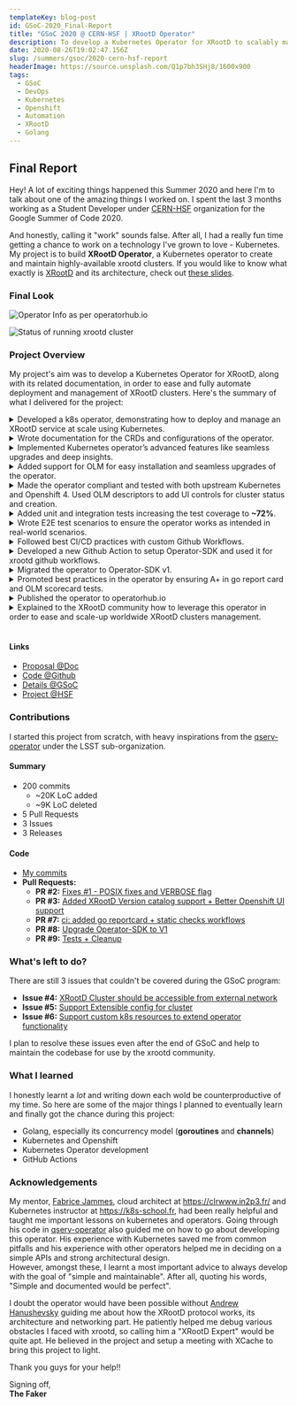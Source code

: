 ```yaml
---
templateKey: blog-post
id: GSoC-2020_Final-Report
title: "GSoC 2020 @ CERN-HSF | XRootD Operator"
description: To develop a Kubernetes Operator for XRootD to scalably maintain XRootD clusters.
date: 2020-08-26T19:02:47.156Z
slug: /summers/gsoc/2020-cern-hsf-report
headerImage: https://source.unsplash.com/Q1p7bh3SHj8/1600x900
tags:
  - GSoC
  - DevOps
  - Kubernetes
  - Openshift
  - Automation
  - XRootD
  - Golang
---
```


## Final Report

Hey! A lot of exciting things happened this Summer 2020 and here I'm to talk about one of the amazing things I worked on. I spent the last 3 months working as a Student Developer under [CERN-HSF](https://hepsoftwarefoundation.org/activities/gsoc.html) organization for the Google Summer of Code 2020.

And honestly, calling it "work" sounds false. After all, I had a really fun time getting a chance to work on a technology I've grown to love - Kubernetes. My project is to build **XRootD Operator**, a Kubernetes operator to create and maintain highly-available xrootd clusters. If you would like to know what exactly is [XRootD](https://xrootd.slac.stanford.edu/) and its architecture, check out [these slides](https://docs.google.com/presentation/d/1a16qRWJklz_AQvlIHsVTSmsqFy1KYia-treDguRSAyg/edit?usp=sharing).

### Final Look

![Operator Info as per operatorhub.io](https://i.imgur.com/CIrIB3x.png)

![Status of running xrootd cluster](https://i.imgur.com/M3bXTGJ.png)

### Project Overview

My project's aim was to develop a Kubernetes Operator for XRootD, along with its related documentation, in order to ease and fully automate deployment and management of XRootD clusters. Here's the summary of what I delivered for the project:

<details><summary>Developed a k8s operator, demonstrating how to deploy and manage an XRootD service at scale using Kubernetes.</summary>

I created two new CRDs, **XrootdCluster** (of **xrootd.xrootd.org** group) and **XrootdVersion** (of **catalog.xrootd.org** group). **XrootdVersion** provides the version metadata and image reference to use for XRootD software in the cluster. **XrootdCluster** is the API to represent distinct instance of XRootD Cluster configured with provided worker and redirector replicas, storage class to dynamically provision, version reference and other configurations for xrootd.cf.

Here's how the operator's controller syncs resources to build the xrootd cluster:
![XRootD Cluster Architecture on K8S](https://i.imgur.com/wH0uVxZ.png)

</details>
<details><summary>Wrote documentation for the CRDs and configurations of the operator.</summary>

All the CRD fields are well-documented and uses kubebuilder validations to validate the input. I've also provided some sample configuration and manifests.

</details>

<details><summary>Implemented Kubernetes operator’s advanced features like seamless upgrades and deep insights.</summary>

Besides syncing resources, there's an additional monitor running in background goroutines, watching logs of redirector and worker pods. Using regex pattern match on the streaming logs, the monitor would identify if the given pod is connected with xrootd protocol or not.

The XrootdCluster CR instance keeps track of all the ready and unready pods for redirector and worker components, the current phase of the cluster (Creating/Available/Failed/Upgrading/Scaling) and the cluster conditions.

</details>
<details><summary>Added support for OLM for easy installation and seamless upgrades of the operator.</summary>

I integrated the recommended [Operator Lifecycle Manager](https://operator-framework.github.io/olm-book/) (OLM) and developed the operator to second maturity level, with "Seamless Upgrades" capability.

For that, I generated the CSV and bundles to describe the operator for easy-install and versioning of the operator in cluster.

</details>

<details><summary>Made the operator compliant and tested with both upstream Kubernetes and Openshift 4. Used OLM descriptors to add UI controls for cluster status and creation.</summary>

Tested the operator on local Openshift 4 (using [CRC](https://code-ready.github.io/crc/)) with native-operators support. I deployed the generated CSV by using application bundle as the source in operator catalog.

I also used `specDescriptors` and `statusDescriptors` on the CRD spec and status fields respectively to describe the UI controls generated by Openshift Origin Console.

</details>
<details><summary>Added unit and integration tests increasing the test coverage to <b>~72%</b>.</summary>

I added unit tests for simple functions but bulk of the code was using K8S APIs. So, I implemented an integration test framework [inspired from Kubernetes](https://github.com/kubernetes/kubernetes/blob/4db3a096ce8ac730b2280494422e1c4cf5fe875e/test/e2e/framework/framework.go#L65).

It uses controller-runtime's [envtest](https://book.kubebuilder.io/reference/testing/envtest.html) for setting up and starting an instance of etcd and the Kubernetes API server, without kubelet, controller-manager or other components. I used ginkgo BDD test framework for these integration test suites.

**PR #9:** [Tests + Cleanup](https://github.com/xrootd/xrootd-k8s-operator/pull/9)

</details>
<details><summary>Wrote E2E test scenarios to ensure the operator works as intended in real-world scenarios.</summary>

I've added basic e2e test scenario to list and copy files on a running xrootd cluster and ran it on a xrootd client running within the kubernetes cluster.

</details>
<details><summary>Followed best CI/CD practices with custom Github Workflows.</summary>

I've added workflows for following use-cases:

- [XRootD Operator CI](https://github.com/xrootd/xrootd-k8s-operator/actions?query=workflow%3A%22XRootD+operator+CI%22): To build, run unit and integration test suites, deploy it on kind cluster (running on CI) and run e2e tests.
- [XRootD Operator OLM](https://github.com/xrootd/xrootd-k8s-operator/actions?query=workflow%3A%22XRootD+operator+OLM%22): To generate operator bundle, CSV and run lint tests on it.
- [Static checks](https://github.com/xrootd/xrootd-k8s-operator/actions?query=workflow%3A%22Static+checks%22): Run go static checks on every PR including check for Imports, ErrCheck, Lint, Sec, Shadow and StaticCheck.
- [Generate Reports](https://github.com/xrootd/xrootd-k8s-operator/actions?query=workflow%3A%22Generate+Reports%22): Hits the [goreportcard](https://goreportcard.com/) API to run new report on every push to master branch.

</details>
<details><summary>Developed a new Github Action to setup Operator-SDK and used it for xrootd github workflows.</summary>

I developed a JS-based Github Action, [setup-k8s-operator-sdk](https://github.com/marketplace/actions/setup-operator-sdk-action), to use it to simplify the two workflows. I wrote my learnings in [a blog](https://levelup.gitconnected.com/do-github-action-like-a-pro-594bcb813b22) to document tips I wished I would’ve known before developing an action.

</details>

<details><summary>Migrated the operator to Operator-SDK v1.</summary>

[Operator-SDK v1.0.0](https://github.com/operator-framework/operator-sdk/releases/tag/v1.0.0) was released on 11 Aug 2020 and it changed the standard project structure to kubebuilder-based one, amongst other breaking changes and tons of new features.

Since my operator was still under development, I took a risk to migrate the whole code done so far to this new project structure and ensure the tests still pass.

The new project structure is quite flexible since it uses kustomize for all various manifests, like RBACs and scorecard tests. It also added better support of OLM, smaller build image and simpler tests.

**PR #8:** [Upgrade Operator-SDK to V1](https://github.com/xrootd/xrootd-k8s-operator/pull/8)

</details>
<details><summary>Promoted best practices in the operator by ensuring A+ in go report card and OLM scorecard tests.</summary>

Cleaned up the code and documented it to conform to go best practices, ensuring A+ in go report card.

**PR #7:** [ci: added go reportcard + static checks workflows](https://github.com/xrootd/xrootd-k8s-operator/pull/7)

</details>
<details><summary>Published the operator to operatorhub.io</summary>

I've created [a PR, "XRootD Operator V0.2.0"](https://github.com/operator-framework/community-operators/pull/2202), to upstream community operators in operatorhub.io but **it is still under review**.

Once it's merged, the XRootD Operator can directly be installed on any Kubernetes cluster by using OLM. It's even easier for Openshift 4 clusters because of native integration of operatorhub.io in its Origin UI console.

</details>
<details><summary>Explained to the XRootD community how to leverage this operator in order to ease and scale-up worldwide XRootD clusters management.</summary>

Did a presentation along with my mentor, Fabrice, during the [XCache DevOps meeting](https://indico.fnal.gov/event/44595/) on the XRootD operator and how to use it to create xrootd clusters with few clicks. We later had a Q&A session discussing its long-term plans, configurations, limitations and use-cases etc.

I learnt a lot discussing with the team using XRootD for large-scale projects.

</details>

<br />

#### Links

- [Proposal @Doc](https://docs.google.com/document/d/1xZ3yBeC8hJ8RUxvuwCFxNhlX_0AVzfqJMf54QMnug_c/view)
- [Code @Github](https://github.com/xrootd/xrootd-k8s-operator)
- [Details @GSoC](https://summerofcode.withgoogle.com/projects/#5329222769311744)
- [Project @HSF](https://hepsoftwarefoundation.org/gsoc/2020/proposal_XRootDKubernetes.html)

### Contributions

I started this project from scratch, with heavy inspirations from the [qserv-operator](https://github.com/lsst/qserv-operator) under the LSST sub-organization.

#### Summary

- 200 commits
  - ~20K LoC added
  - ~9K LoC deleted
- 5 Pull Requests
- 3 Issues
- 3 Releases

#### Code

- [My commits](https://github.com/xrootd/xrootd-k8s-operator/commits?author=shivanshs9)
- **Pull Requests:**
  - **PR #2:** [Fixes #1 - POSIX fixes and VERBOSE flag](https://github.com/xrootd/xrootd-k8s-operator/pull/2)
  - **PR #3:** [Added XRootD Version catalog support + Better Openshift UI support](https://github.com/xrootd/xrootd-k8s-operator/pull/3)
  - **PR #7:** [ci: added go reportcard + static checks workflows](https://github.com/xrootd/xrootd-k8s-operator/pull/7)
  - **PR #8:** [Upgrade Operator-SDK to V1](https://github.com/xrootd/xrootd-k8s-operator/pull/8)
  - **PR #9:** [Tests + Cleanup](https://github.com/xrootd/xrootd-k8s-operator/pull/9)

### What's left to do?

There are still 3 issues that couldn't be covered during the GSoC program:

- **Issue #4:** [XRootD Cluster should be accessible from external network](https://github.com/xrootd/xrootd-k8s-operator/issues/4)
- **Issue #5:** [Support Extensible config for cluster](https://github.com/xrootd/xrootd-k8s-operator/issues/5)
- **Issue #6:** [Support custom k8s resources to extend operator functionality](https://github.com/xrootd/xrootd-k8s-operator/issues/6)

I plan to resolve these issues even after the end of GSoC and help to maintain the codebase for use by the xrootd community.

### What I learned

I honestly learnt a _lot_ and writing down each wold be counterproductive of my time. So here are some of the major things I planned to eventually learn and finally got the chance during this project:

- Golang, especially its concurrency model (**goroutines** and **channels**)
- Kubernetes and Openshift
- Kubernetes Operator development
- GitHub Actions

### Acknowledgements

My mentor, [Fabrice Jammes](https://github.com/fjammes), cloud architect at https://clrwww.in2p3.fr/ and Kubernetes instructor at https://k8s-school.fr, had been really helpful and taught me important lessons on kubernetes and operators. Going through his code in [qserv-operator](https://github.com/lsst/qserv-operator) also guided me on how to go about developing this operator. His experience with Kubernetes saved me from common pitfalls and his experience with other operators helped me in deciding on a simple APIs and strong architectural design.  
However, amongst these, I learnt a most important advice to always develop with the goal of "simple and maintainable". After all, quoting his words, "Simple and documented would be perfect".

I doubt the operator would have been possible without [Andrew Hanushevsky](https://github.com/abh3) guiding me about how the XRootD protocol works, its architecture and networking part. He patiently helped me debug various obstacles I faced with xrootd, so calling him a "XRootD Expert" would be quite apt. He believed in the project and setup a meeting with XCache to bring this project to light.

Thank you guys for your help!!

Signing off,  
**The Faker**
